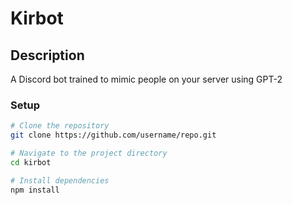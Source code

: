 # Kirbot

## Description
A Discord bot trained to mimic people on your server using GPT-2

### Setup
```bash
# Clone the repository
git clone https://github.com/username/repo.git

# Navigate to the project directory
cd kirbot

# Install dependencies
npm install
